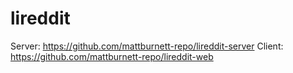 # lireddit

Server: https://github.com/mattburnett-repo/lireddit-server
Client: https://github.com/mattburnett-repo/lireddit-web
